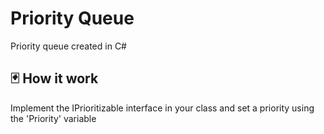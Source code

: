 # Priority Queue
Priority queue created in C#

## :black_joker: How it work
Implement the IPrioritizable interface in your class and set a priority using the 'Priority' variable
